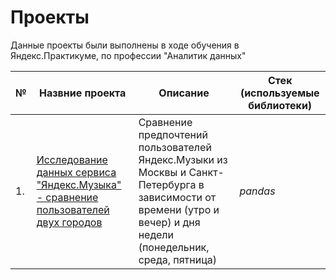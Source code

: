 # Проекты
Данные проекты были выполнены в ходе обучения в Яндекс.Практикуме, по профессии "Аналитик данных"

| №    | Назвние проекта                | Описание                                                     | Стек (используемые библиотеки)                                                        |
| ---- | ------------------------------------------------------------ | ------------------------------------------------------------ | ------------------------------------------------------------ |
| 1.   | [Исследование данных сервиса "Яндекс.Музыка" - сравнение пользователей двух городов](https://github.com/Liza-analyst/projects/tree/main/music_of_big_cities) | Сравнение предпочтений пользователей Яндекс.Музыки из Москвы и Санкт-Петербурга в зависимости от времени (утро и вечер) и дня недели (понедельник, среда, пятница) | *pandas*      |
